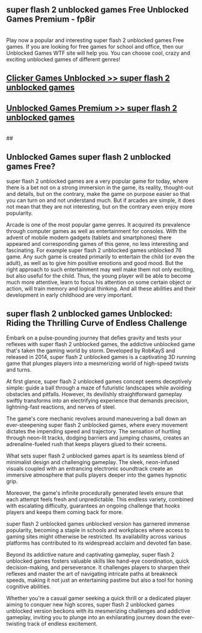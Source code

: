 ## super flash 2 unblocked games Free Unblocked Games Premium - fp8ir <br>
<br>
Play now a popular and interesting super flash 2 unblocked games Free games. If you are looking for free games for school and office, then our Unblocked Games WTF site will help you. You can choose cool, crazy and exciting unblocked games of different genres!


##  [Clicker Games Unblocked >> super flash 2 unblocked games](http://freeplayer.one?title=super_flash_2_unblocked_games&ref=04)

##  [Unblocked Games Premium >> super flash 2 unblocked games](http://freeplayer.one?title=super_flash_2_unblocked_games&ref=04)
  <br>
  ##



## Unblocked Games super flash 2 unblocked games Free?

super flash 2 unblocked games are a very popular game for today, where there is a bet not on a strong immersion in the game, its reality, thought-out and details, but on the contrary, make the game on purpose easier so that you can turn on and not understand much. But if arcades are simple, it does not mean that they are not interesting, but on the contrary even enjoy more popularity.

Arcade is one of the most popular game genres. It acquired its prevalence through computer games as well as entertainment for consoles. With the advent of mobile modern gadgets (tablets and smartphones) there appeared and corresponding games of this genre, no less interesting and fascinating. For example super flash 2 unblocked games unblocked 76 game. Any such game is created primarily to entertain the child (or even the adult), as well as to give him positive emotions and good mood. But the right approach to such entertainment may well make them not only exciting, but also useful for the child. Thus, the young player will be able to become much more attentive, learn to focus his attention on some certain object or action, will train memory and logical thinking. And all these abilities and their development in early childhood are very important.

##  super flash 2 unblocked games Unblocked: Riding the Thrilling Curve of Endless Challenge

Embark on a pulse-pounding journey that defies gravity and tests your reflexes with super flash 2 unblocked games, the addictive unblocked game that's taken the gaming world by storm. Developed by RobKayS and released in 2014, super flash 2 unblocked games is a captivating 3D running game that plunges players into a mesmerizing world of high-speed twists and turns.

At first glance, super flash 2 unblocked games concept seems deceptively simple: guide a ball through a maze of futuristic landscapes while avoiding obstacles and pitfalls. However, its devilishly straightforward gameplay swiftly transforms into an electrifying experience that demands precision, lightning-fast reactions, and nerves of steel.

The game's core mechanic revolves around maneuvering a ball down an ever-steepening super flash 2 unblocked games, where every movement dictates the impending speed and trajectory. The sensation of hurtling through neon-lit tracks, dodging barriers and jumping chasms, creates an adrenaline-fueled rush that keeps players glued to their screens.

What sets super flash 2 unblocked games apart is its seamless blend of minimalist design and challenging gameplay. The sleek, neon-infused visuals coupled with an entrancing electronic soundtrack create an immersive atmosphere that pulls players deeper into the games hypnotic grip.

Moreover, the game's infinite procedurally generated levels ensure that each attempt feels fresh and unpredictable. This endless variety, combined with escalating difficulty, guarantees an ongoing challenge that hooks players and keeps them coming back for more.

super flash 2 unblocked games unblocked version has garnered immense popularity, becoming a staple in schools and workplaces where access to gaming sites might otherwise be restricted. Its availability across various platforms has contributed to its widespread acclaim and devoted fan base.

Beyond its addictive nature and captivating gameplay, super flash 2 unblocked games fosters valuable skills like hand-eye coordination, quick decision-making, and perseverance. It challenges players to sharpen their reflexes and master the art of navigating intricate paths at breakneck speeds, making it not just an entertaining pastime but also a tool for honing cognitive abilities.

Whether you're a casual gamer seeking a quick thrill or a dedicated player aiming to conquer new high scores, super flash 2 unblocked games unblocked version beckons with its mesmerizing challenges and addictive gameplay, inviting you to plunge into an exhilarating journey down the ever-twisting track of endless excitement.